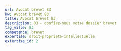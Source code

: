 ```yaml
---
url: Avocat brevet 83
kw: Avocat brevet 83
title: Avocat brevet 83
description: 83 - confiez-nous votre dossier brevet
tag_ville: 83
competence: brevet
expertise: droit-propriete-intellectuelle
extertise_id: 2
---
```

